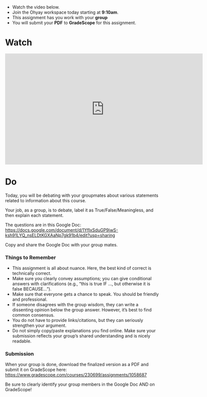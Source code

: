 ---
---


<div class="alert alert-info -waltz-literal">
  <ul>
    <li>Watch the video below.</li>
    <li>Join the Ohyay workspace today starting at <strong>9:10am</strong>.</li>
    <li>This assignment has you work with your <strong>group</strong></li>
    <li>You will submit your <strong>PDF</strong> to <strong>GradeScope</strong> for this assignment.</li>
  </ul>
</div>

# Watch

<iframe width="644" height="362" src="https://www.youtube.com/embed/d3br8HFH9Fo" frameborder="0" allow="accelerometer; autoplay; clipboard-write; encrypted-media; gyroscope; picture-in-picture" allowfullscreen></iframe>

# Do

Today, you will be debating with your groupmates about various statements related to information about this course.

Your job, as a group, is to debate, label it as True/False/Meaningless, and then explain each statement.

The questions are in this Google Doc: <https://docs.google.com/document/d/1YfIxSduGP9iwS-ksh91LYQ_nsELDtKGXAaNp7gk91b4/edit?usp=sharing>

Copy and share the Google Doc with your group mates.

### Things to Remember

* This assignment is all about nuance. Here, the best kind of correct is technically correct.
* Make sure you clearly convey assumptions; you can give conditional answers with clarifications (e.g., “this is true IF …, but otherwise it is false BECAUSE...”).
* Make sure that everyone gets a chance to speak. You should be friendly and professional.
* If someone disagrees with the group wisdom, they can write a dissenting opinion below the group answer. However, it’s best to find common consensus.
* You do not have to provide links/citations, but they can seriously strengthen your argument.
* Do not simply copy/paste explanations you find online. Make sure your submission reflects your group’s shared understanding and is nicely readable.

### Submission

When your group is done, download the finalized version as a PDF and submit it on GradeScope here: <https://www.gradescope.com/courses/230699/assignments/1058687>

Be sure to clearly identify your group members in the Google Doc AND on GradeScope!